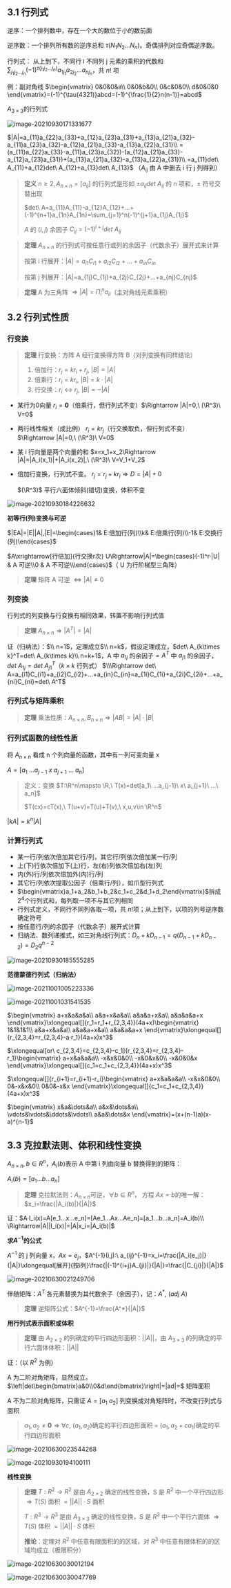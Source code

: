 ## 3.1 行列式
逆序：一个排列数中，存在一个大的数位于小的数前面

逆序数：一个排列所有数的逆序总和 $\tau(N_1N_2...N_n)$​​​​。奇偶排列对应奇偶逆序数。

行列式： 从上到下，不同行 i 不同列 j 元素的乘积的代数和 $\sum_{j_1j_2...j_n} (-1)^{\tau(j_1j_2...j_n)}a_{1j_1}a_{2j_2}...a_{nj_n}$​，共 $n!$ 项

例：副对角线 $\begin{vmatrix}
0&0&0&a\\
0&0&b&0\\
0&c&0&0\\
d&0&0&0
\end{vmatrix}=(-1)^{\tau(4321)}abcd=(-1)^{\frac{1}{2}n(n-1)}=abcd$​

$A_{3\times 3}$​​​ 的行列式

![image-20210930171331677](../assets/image-20210930171331677.png)

$|A|=a_{11}a_{22}a_{33}+a_{12}a_{23}a_{31}+a_{13}a_{21}a_{32}-a_{11}a_{23}a_{32}-a_{12}a_{21}a_{33}-a_{13}a_{22}a_{31}\\
=(a_{11}a_{22}a_{33}-a_{11}a_{23}a_{32})-(a_{12}a_{21}a_{33}-a_{12}a_{23}a_{31})+(a_{13}a_{21}a_{32}-a_{13}a_{22}a_{31})\\
=a_{11}det\ A_{11}+a_{12}det\ A_{12}+a_{13}det\ A_{13}$​
（$A_{ij}$​ 由 A 中删去 i 行 j 列得到）

> **定义** $n\ge 2, A_{n\times n}=[a_{ij}]$ 的行列式是形如 $\pm a_{ij} det\ A_{ij}$ 的 n 项和，$\pm$ 符号交替出现
>
> $det\ A=a_{11}A_{11}-a_{12}A_{12}+...+(-1)^{n+1}a_{1n}A_{1n}=\sum_{j=1}^n(-1)^{j+1}a_{1j}A_{1j}$ 
>
> $A$ 的 $(i,j)$ 余因子 $C_{ij}=(-1)^{i+j}det\ A_{ij}$ 

> **定理** $A_{n\times n}$ 的行列式可按任意行或列的余因子（代数余子）展开式来计算
>
> 按第 i 行展开：$|A|=a_{i1}C_{i1}+a_{i2}C_{i2}+...+a_{in}C_{in}$​
>
> 按第 j 列展开：|A|=a_{1j}C_{1j}+a_{2j}C_{2j}+...+a_{nj}C_{nj}$

> **定理** A 为三角阵 $\Rightarrow |A|=\Pi_{i}^n a_{ii}$​​（主对角线元素乘积）

## 3.2 行列式性质

### 行变换

> **定理** 行变换：方阵 A 经行变换得方阵 B（对列变换有同样结论）
>
> 1. 倍加行：$r_j=kr_i+r_j,\ |B|=|A|$​​​
> 2. 倍乘行：$r_i=kr_i,\ |B|=k·|A|$
> 3. 行交换：$r_i\leftrightarrow r_j,\ |B|=-|A|$​​

- 某行为0向量 $r_i=\pmb{0}$​​​​（倍乘行，但行列式不变）$\Rightarrow |A|=0,\ (\R^3)\ V=0$​​

- 两行线性相关（成比例） $r_i=kr_j$（行交换取负，但行列式不变）$\Rightarrow |A|=0,\ (\R^3)\ V=0$

- 某 i 行向量是两个向量的和 $x=x_1+x_2\Rightarrow |A|=|A_i(x_1)|+|A_i(x_2)|,\ (\R^3)\ V=V_1+V_2$​​

- 倍加行变换，行列式不变。 $r_j=r_j+kr_i\Rightarrow D=|A|+0$​​​

  $(\R^3)$ 平行六面体倾斜(错切)变换，体积不变

![image-20210930184226632](../assets/image-20210930184226632.png)

**初等行(列)变换与可逆**

$|EA|=|E||A|,|E|=\begin{cases}1& E:倍加行(列)\\k& E:倍乘行(列)\\-1& E:交换行(列)\end{cases}$

$A\xrightarrow[行倍加]{行交换r次} U\Rightarrow|A|=\begin{cases}(-1)^r·|U| & A 可逆\\0 & A 不可逆\\\end{cases}$（ U 为行阶梯型三角阵）

> **定理** 矩阵 A 可逆 $\Leftrightarrow |A|\ne 0$

### 列变换

行列式的列变换与行变换有相同效果，转置不影响行列式值

>  **定理** $A_{n\times n}\Rightarrow |A^T|=|A|$​​

证（归纳法）：$\\
n=1$，定理成立$\\
n=k$，假设定理成立，$det\ A_{k\times k}^T=det\ A_{k\times k}\\
n=k+1$，A 中 $a_{1j}$ 的余因子$=A^T$ 中 $a_{j1}$ 的余因子，$det\ A_{1j}=det\ A^T_{j1}$（$k\times k$ 行列式）
$\\\Rightarrow det\ A=a_{i1}C_{i1}+a_{i2}C_{i2}+...+a_{in}C_{in}=a_{1i}C_{1i}+a_{2i}C_{2i}+...+a_{ni}C_{ni}=det\ A^T$

### 行列式与矩阵乘积

> **定理** 乘法性质：$A_{n\times n},B_{n\times n}\Rightarrow |AB|=|A|·|B|$​​

### 行列式函数的线性性质

将 $A_{n\times n}$ 看成 n 个列向量的函数，其中有一列可变向量 x

$A=[a_1\ ...a_{j-1}\ x\ a_{j+1}\ ...\ a_n]$

> 定义：变换 $T:\R^n\mapsto \R,\ T(x)=det[a_1\ ...a_{j-1}\ x\ a_{j+1}\ ...\ a_n]$
>
> $T(cx)=cT(x),\ T(u+v)=T(u)+T(v),\ x,u,v\in \R^n$​

$|kA|=k^n|A|$​

### 计算行列式

- 某一行/列依次倍加其它行/列，其它行/列依次倍加某一行/列
- 上(下)行依次倍加下(上)行，左(右)列依次倍加右(左)列
- 内(外)行/列依次倍加外(内)行/列
- 其它行/列依次提取公因子（倍乘行/列），如爪型行列式
- $\begin{vmatrix}a_1+a_2&b_1+b_2&c_1+c_2&d_1+d_2\end{vmatrix}$​​ 拆成 $2^4$​​​ 个行列式和，每列取一项不与其它列相同
- 行列式定义，不同行不同列各取一项，共 $n!$​ 项；从上到下，以项的列号逆序数确定符号
- 按任意行/列的余因子（代数余子）展开式计算
- 归纳法、数列递推式，如三对角线行列式：$D_n+kD_{n-1}=q(D_{n-1}+kD_{n-2})=D_2q^{n-2}$​​​​​

![image-20210930185555285](../assets/image-20210930185555285.png)

**范德蒙德行列式（归纳法）**

![image-20211001005223336](../assets/image-20211001005223336.png)

![image-20211001031541535](../assets/image-20211001031541535.png)

$\begin{vmatrix}
a+x&a&a&a\\
a&a+x&a&a\\
a&a&a+x&a\\
a&a&a&a+x
\end{vmatrix}\xlongequal[]{r_1=r_1+r_{2,3,4}}(4a+x)\begin{vmatrix}
1&1&1&1\\
a&a+x&a&a\\
a&a&a+x&a\\
a&a&a&a+x
\end{vmatrix}\xlongequal[]{r_{2,3,4}=r_{2,3,4}-a·r_1}(4a+x)x^3$

$\xlongequal[or\ c_{2,3,4}=c_{2,3,4}-c_1]{r_{2,3,4}=r_{2,3,4}-r_1}\begin{vmatrix}
a+x&a&a&a\\
-x&x&0&0\\
-x&0&x&0\\
-x&0&0&x
\end{vmatrix}\xlongequal[]{c_1=c_1+c_{2,3,4}}(4a+x)x^3$

$\xlongequal[]{r_{i+1}=r_{i+1}-r_i}\begin{vmatrix}
a+x&a&a&a\\
-x&x&0&0\\
0&-x&x&0\\
0&0&-x&x
\end{vmatrix}\xlongequal[]{c_1=c_1+c_{2,3,4}}(4a+x)x^3$​

$\begin{vmatrix}
x&a&\dots&a\\
a&x&\dots&a\\
\vdots&\vdots&\ddots&\vdots\\
a&a&\dots&x
\end{vmatrix}=(x+(n-1)a)(x-a)^{n-1}$


## 3.3 克拉默法则、体积和线性变换

$A_{n\times n}, b\in R^n$​​，$A_i(b)$​​ 表示 A 中第 i 列由向量 b 替换得到的矩阵：

$A_i(b)=[a_1...b...a_n]$

>**定理** 克拉默法则：$A_{n\times n}$​ 可逆，$\forall b\in R^n$​， 方程 $Ax=b$​ 的唯一解：$x_i=\frac{|A_i(b)|}{|A|}$​

证：$A·I_i(x)=A[e_1...x...e_n]=[Ae_1...Ax...Ae_n]=[a_1...b...a_n]=A_i(b)\\
\Rightarrow|A||I_i(x)|=|A|x_i=|A_i(b)|$

**求$A^{-1}$的公式**

$A^{-1}$​​  的 j 列向量 x，$Ax=e_j$​​，$A^{-1}(i,j):\ a_{ij}^{-1}=x_i=\frac{|A_i(e_j)|}{|A|}\xlongequal[展开]{按i列}\frac{|(-1)^{i+j}A_{ji}|}{|A|}=\frac{|C_{ji}|}{|A|}$​​

![image-20210630021249706](../assets/image-20210630021249706.png)

伴随矩阵：$A^T$ 各元素替换为其代数余子（余因子），记：$A^*,\ (adj\ A)$

> **定理** 逆矩阵公式：$A^{-1}=\frac{A^*}{|A|}$

**用行列式表示面积或体积**

> **定理** 由 $A_{2\times 2}$ 的列确定的平行四边形面积：$||A||$，由 $A_{3\times 3}$ 的列确定的平行六面体体积：$||A||$

证：（以 $R^2$ 为例）

A 为二阶对角矩阵，显然成立。$\left|det\begin{bmatrix}a&0\\0&d\end{bmatrix}\right|=|ad|=$ 矩阵面积

A 不为二阶对角矩阵，只需证 $A=[a_1\ a_2]$ 列变换成对角矩阵时，不改变行列式与面积

> $a_1,a_2\ne \pmb{0}\Rightarrow \forall c,\ (a_1,a_2)$​​ 确定的平行四边形面积 = $(a_1,a_2+ca_1)$​​ 确定的平行四边形面积

![image-20210630023544268](../assets/image-20210630023544268.png)

![image-20210930194100111](../assets/image-20210930194100111.png)

**线性变换**

> **定理** $T:R^2\rightarrow R^2$ 是由 $A_{2\times 2}$ 确定的线性变换，S 是 $R^2$ 中一个平行四边形 $\Rightarrow T(S)$ 面积 $=||A||·S$ 面积
> 
> $T:R^3\rightarrow R^3$ 是由 $A_{3\times 3}$ 确定的线性变换，S 是 $R^3$ 中一个平行六面体 $\Rightarrow T(S)$ 体积 $=||A||·S$ 体积
>
> **推论**：定理对 $R^2$ 中任意有限面积的的区域，对 $R^3$ 中任意有限体积的的区域均成立（极限积分）

![image-20210630030012194](../assets/image-20210630030012194.png)

![image-20210630030047769](../assets/image-20210630030047769.png)